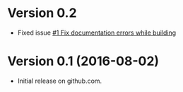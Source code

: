 Version 0.2
===========
- Fixed issue [#1 Fix documentation errors while building](https://github.com/claasahl/PARSER/issues/1)

Version 0.1 (2016-08-02)
========================
- Initial release on github.com.

